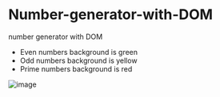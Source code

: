 # Number-generator-with-DOM
number generator with DOM 

+ Even numbers background is green
+ Odd numbers background is yellow
+ Prime numbers background is red

![image](https://user-images.githubusercontent.com/36512716/193251661-f939a20d-2191-4552-838f-4ddf4f8e5cf9.png)
